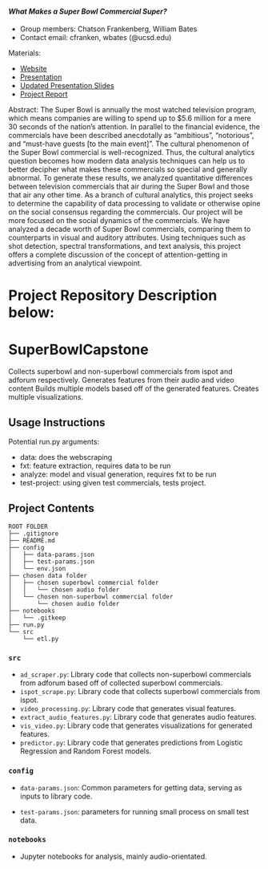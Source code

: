 #### *What Makes a Super Bowl Commercial Super?*
* Group members: Chatson Frankenberg, William Bates
* Contact email: cfranken, wbates (@ucsd.edu)

Materials: 
* [Website](https://furbeh.github.io/SuperBowlCapstoneWebPage/)
* [Presentation](https://vimeo.com/430842102)
* [Updated Presentation Slides](https://docs.google.com/presentation/d/1FktHf1JZBBYm8WkiyY9Ce1XPOi9XqAeOePjYjbH0hWE/edit?usp=sharing)
* [Project Report](https://drive.google.com/file/d/1FgO24ujWUXjq8vkLYdiR3ezzCbOutoCW/view)

Abstract: The Super Bowl is annually the most watched television program, which means companies are willing to spend up to $5.6 million for a mere 30 seconds of the nation’s attention. In parallel to the financial evidence, the commercials have been described anecdotally as “ambitious”, “notorious”, and “must-have guests [to the main event]”. The cultural phenomenon of the Super Bowl commercial is well-recognized. Thus, the cultural analytics question becomes how modern data analysis techniques can help us to better decipher what makes these commercials so special and generally abnormal. To generate these results, we analyzed quantitative differences between television commercials that air during the Super Bowl and those that air any other time. As a branch of cultural analytics, this project seeks to determine the capability of data processing to validate or otherwise opine on the social consensus regarding the commercials. Our project will be more focused on the social dynamics of the commercials. We have analyzed a decade worth of Super Bowl commercials, comparing them to counterparts in visual and auditory attributes. Using techniques such as shot detection, spectral transformations, and text analysis, this project offers a complete discussion of the concept of attention-getting in advertising from an analytical viewpoint.

# Project Repository Description below:

# SuperBowlCapstone

Collects superbowl and non-superbowl commercials from ispot and adforum respectively.
Generates features from their audio and video content
Builds multiple models based off of the generated features.
Creates multiple visualizations.

## Usage Instructions

Potential run.py arguments:
* data: does the webscraping
* fxt: feature extraction, requires data to be run
* analyze: model and visual generation, requires fxt to be run
* test-project: using given test commercials, tests project.

## Project Contents

```
ROOT FOLDER
├── .gitignore
├── README.md
├── config
│   ├── data-params.json
│   ├── test-params.json
│   └── env.json
├── chosen data folder
│   ├── chosen superbowl commercial folder
│   │   └── chosen audio folder
│   └── chosen non-superbowl commercial folder
│       └── chosen audio folder
├── notebooks
│   └── .gitkeep
├── run.py
└── src
    └── etl.py
```

### `src`

* `ad_scraper.py`: Library code that collects non-superbowl commercials from adforum based off of collected superbowl commercials.
* `ispot_scrape.py`: Library code that collects superbowl commercials from ispot.
* `video_processing.py`: Library code that generates visual features.
* `extract_audio_features.py`: Library code that generates audio features.
* `vis_video.py`: Library code that generates visualizations for generated features.
* `predictor.py`: Library code that generates predictions from Logistic Regression and Random Forest models.

### `config`

* `data-params.json`: Common parameters for getting data, serving as
  inputs to library code.
  
* `test-params.json`: parameters for running small process on small
  test data.

### `notebooks`

* Jupyter notebooks for analysis, mainly audio-orientated.
